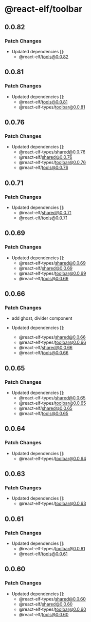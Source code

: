 # @react-elf/toolbar

## 0.0.82

### Patch Changes

- Updated dependencies []:
  - @react-elf/tools@0.0.82

## 0.0.81

### Patch Changes

- Updated dependencies []:
  - @react-elf/tools@0.0.81
  - @react-elf-types/toolbar@0.0.81

## 0.0.76

### Patch Changes

- Updated dependencies []:
  - @react-elf-types/shared@0.0.76
  - @react-elf/shared@0.0.76
  - @react-elf-types/toolbar@0.0.76
  - @react-elf/tools@0.0.76

## 0.0.71

### Patch Changes

- Updated dependencies []:
  - @react-elf/shared@0.0.71
  - @react-elf/tools@0.0.71

## 0.0.69

### Patch Changes

- Updated dependencies []:
  - @react-elf-types/shared@0.0.69
  - @react-elf/shared@0.0.69
  - @react-elf-types/toolbar@0.0.69
  - @react-elf/tools@0.0.69

## 0.0.66

### Patch Changes

- add ghost, divider component

- Updated dependencies []:
  - @react-elf-types/shared@0.0.66
  - @react-elf-types/toolbar@0.0.66
  - @react-elf/shared@0.0.66
  - @react-elf/tools@0.0.66

## 0.0.65

### Patch Changes

- Updated dependencies []:
  - @react-elf-types/shared@0.0.65
  - @react-elf-types/toolbar@0.0.65
  - @react-elf/shared@0.0.65
  - @react-elf/tools@0.0.65

## 0.0.64

### Patch Changes

- Updated dependencies []:
  - @react-elf-types/toolbar@0.0.64

## 0.0.63

### Patch Changes

- Updated dependencies []:
  - @react-elf-types/toolbar@0.0.63

## 0.0.61

### Patch Changes

- Updated dependencies []:
  - @react-elf-types/toolbar@0.0.61
  - @react-elf/tools@0.0.61

## 0.0.60

### Patch Changes

- Updated dependencies []:
  - @react-elf-types/shared@0.0.60
  - @react-elf/shared@0.0.60
  - @react-elf-types/toolbar@0.0.60
  - @react-elf/tools@0.0.60
